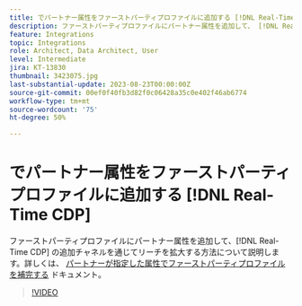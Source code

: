 ```yaml
---
title: でパートナー属性をファーストパーティプロファイルに追加する [!DNL Real-Time CDP]
description: ファーストパーティプロファイルにパートナー属性を追加して、 [!DNL Real-Time CDP] の追加チャネルを通じてリーチを拡大する方法について説明します。
feature: Integrations
topic: Integrations
role: Architect, Data Architect, User
level: Intermediate
jira: KT-13830
thumbnail: 3423075.jpg
last-substantial-update: 2023-08-23T00:00:00Z
source-git-commit: 00ef0f40fb3d82f0c06428a35c0e402f46ab6774
workflow-type: tm+mt
source-wordcount: '75'
ht-degree: 50%

---
```


# でパートナー属性をファーストパーティプロファイルに追加する [!DNL Real-Time CDP]

ファーストパーティプロファイルにパートナー属性を追加して、[!DNL Real-Time CDP] の追加チャネルを通じてリーチを拡大する方法について説明します。詳しくは、 [パートナーが指定した属性でファーストパーティプロファイルを補完する](https://experienceleague.adobe.com/docs/experience-platform/rtcdp/use-cases/partner-data/supplement-first-party-profiles.html) ドキュメント。

>[!VIDEO](https://video.tv.adobe.com/v/3423075/?learn=on)
